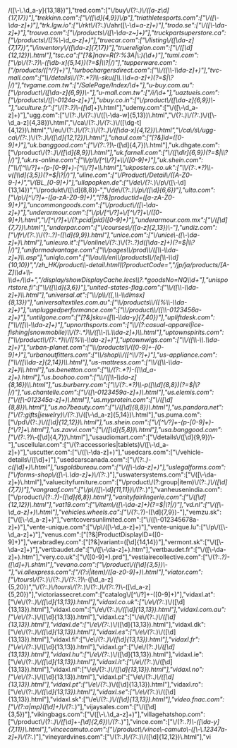 /([\\-\\.\\d_a-y]{13,18})"],"tred.com":["\\/buy\\/(?:.*)\\/([a-z\\d]{17,17})"],"trekkinn.com":["\\/([\\d]{4,9})\\/p"],"triathletesports.com":["\\/([\\-\\da-z]+)"],"trk.lgw.io":["\\/rkt\\/(?:.*)\\/ahr([\\-\\d=_a-z]+)"],"trodo.se":["\\/([\\-\\da-z]+)"],"trouva.com":["\\/products\\/([\\-\\da-z~]+)"],"truckpartsuperstore.ca":["\\/products\\/([%\\-\\d_a-z]+)"],"truecar.com":["\\/listing\\/([\\da-z]{7,17})","\\/inventory\\/([\\da-z]{7,17})"],"truereligion.com":["\\/([\\d]{12,12})\\.html"],"tsc.ca":["[?&]nav=R(?:%3A|\\:)(\\d+)"],"tumi.com":["\\/p\\/(?:.*?)\\-([\\db-x]{5,14})(?=$|\\?|/)"],"tupperware.com":["/products/([^/?]+)"],"turbochargersdirect.com":["\\/([\\-\\da-z]+)"],"tvc-mall.com":["\\/details\\/(?:.*?)\\-sku([\\.\\d=a-z]+)(?=$|\\?|/)"],"tvgame.com.tw":["/SalePage/Index/\\d+"],"u-buy.com.au":["\\/product\\/([\\da-z]{6,9})\\-"],"u-mall.com.tw":["/i/\\d+"],"uaztueis.com":["\\/products\\/([\\-0124a-z]+)"],"ubuy.co.in":["\\/product\\/([\\da-z]{6,9})\\-"],"uculture.fr":["\\/(?:.*?)\\-([\\d_]+)\\.html"],"udemy.com":["\\/([\\-\\d_a-z]+)"],"ugg.com":["\\/(?:.*)\\/(?:.*)\\/([\\-\\da-w]{5,13})\\.html","\\/(?:.*)\\/(?:.*)\\/([\\-\\d_a-z]{4,38})\\.html","\\/ca\\/(?:.*)\\/(?:.*)\\/([\\dg-t]{4,12})\\.html","\\/eu\\/(?:.*)\\/(?:.*)\\/(?:.*)\\/([\\da-x]{4,12})\\.html","\\/ca\\/s\\/ugg-ca\\/(?:.*)\\/(?:.*)\\/([\\d]{12,12})\\.html"],"uhaul.com":["[?&]id=([0-9]+)"],"uk.banggood.com":["\\/(?:.*?)\\-([\\d]{4,7})\\.html"],"uk.dhgate.com":["\\/product\\/(?:.*)\\/([\\d]{8,9})\\.html"],"uk.farnell.com":["\\/([\\dlr]{6,9})(?=$|\\?|/)"],"uk.rs-online.com":["\\/p\\/[^\\/?]+\\/([0-9]+)"],"uk.shein.com":["\\/[^\\/?]+-(p-[0-9]+)-[^\\/?]+\\.html"],"ukposters.co.uk":["\\/(?:.*?)\\-v([\\d]{3,5})(?=$|\\?|/)"],"uline.com":["\\/Product\\/Detail\\/([A-Z0-9-]+)","\\/(BL_[0-9]+)"],"ullapopken.de":["\\/de\\/(?:.*)\\/p\\/([\\-\\d]{13,14})","\\/produkt\\/([\\d]{8,8})-","\\/de\\/(?:.*)\\/p\\/([\\d]{6,6})"],"ulta.com":["\\/p\\/[^\\/?]+-([a-zA-Z0-9]+)","[?&]productid=([a-zA-Z0-9]+)"],"uncommongoods.com":["\\/product\\/([\\-\\da-z]+)"],"underarmour.com":["\\/p\\/[^\\/?]+\\/[^\\/?]+\\/([0-9]+)\\.html","\\/[^\\/?]+\\/(?:pcid|pid)([0-9]+)"],"underarmour.com.mx":["\\/([\\d]{7,7})\\.html"],"underpar.com":["\\/courses\\/([a-z]{2,13})\\-"],"undiz.com":["\\/fr\\/(?:.*)\\/(?:.*?)-([\\d]{9,9}).html"],"unice.com":["\\/unice\\-([\\-\\da-z]+)\\.html"],"unieuro.it":["\\/online\\/(?:.*)\\/(?:.*?)d([\\da-z]+)(?=$|\\?|/)"],"uniformadvantage.com":["\\/pages\\/prod\\/([\\-\\da-z]+)\\.asp"],"uniqlo.com":["\\/au\\/en\\/products\\/(e[\\-\\d]{10,10})","/zh_HK/product\\-detail.html\\?productCode=","/jp/ja/products/[A-Z]\\d+\\-\\d+/\\d+","/display/showDisplayCache.lecs\\?.*goodsNo=NQ\\d+"],"unisportstore.fi":["\\/([\\d]{3,6})"],"united-states-flag.com":["\\/([\\-\\da-z]+)\\.html"],"universal.at":["\\/p\\/([,\\-\\dlmsx]{8,13})"],"universaltextiles.com.au":["\\/products\\/([%\\-\\da-z]+)"],"unpluggedperformance.com":["\\/product\\/([\\-0123456a-z]+)"],"untilgone.com":["[?&]sku=([\\-\\da-y]{7,40})"],"upliftdesk.com":["\\/([\\-\\da-z]+)"],"upnorthsports.com":["\\/(?:casual-apparel|ice-fishing|snowmobile)\\/(?:.*)\\/([\\-\\.\\da-z]+)\\.html"],"uptownspirits.com":["\\/product\\/(?:.*)\\/([%\\-\\da-z]+)"],"uptownwigs.com":["\\/([\\-\\.\\da-z]+)"],"urban-planet.com":["\\/products\\/([0-9]+-[0-9]+)"],"urbanoutfitters.com":["\\/shop\\/([^\\/?]+)"],"us-appliance.com":["\\/([\\da-z]{2,14})\\.html"],"us-mattress.com":["\\/([\\-\\da-z]+)\\.html"],"us.benetton.com":["\\/(?:.*?)-([\\d_a-z]+).html"],"us.boohoo.com":["\\/([\\-\\da-z]{8,16})\\.html"],"us.burberry.com":["\\/(?:.*?)\\-p([\\d]{8,8})(?=$|\\?|/)"],"us.chantelle.com":["\\/([\\-0123459a-z]+)\\.html"],"us.elemis.com":["\\/([\\-012345a-z]+)\\.html"],"us.myprotein.com":["\\/([\\d]{8,8})\\.html"],"us.no7beauty.com":["\\/([\\d]{8,8})\\.html"],"us.pandora.net":["\\/(?:gifts|jewelry)\\/(?:.*)\\/([\\-\\d_a-z]{5,14})\\.html"],"us.puma.com":["\\/pd\\/(?:.*)\\/([\\d]{12,12})\\.html"],"us.shein.com":["\\/[^\\/?]+-(p-[0-9]+)-[^\\/?]+\\.html"],"us.zavvi.com":["\\/([\\d]{5,8})\\.html"],"usa.banggood.com":["\\/(?:.*?)\\-([\\d]{4,7})\\.html"],"usaudiomart.com":["\\/details\\/([\\d]{9,9})\\-"],"uscellular.com":["\\/(?:accessories|tablets)\\/([\\-\\d_a-z]+)"],"uscutter.com":["\\/([\\-\\da-z]+)"],"usedcars.com":["\\/vehicle-details\\/([\\d]+)"],"usedcarscanada.com":["\\/(?:.*)-c([\\d]+)\\.html"],"usgoldbureau.com":["\\/([\\-\\da-z]+)"],"uslegalforms.com":["\\/forms-shop\\/([\\-\\.\\da-z]+)\\/(?:.*)"],"uswatersystems.com":["\\/([\\-\\da-z]+)\\.html"],"valuecityfurniture.com":["\\/product\\/(?:group|item)\\/(?:.*)\\/([\\d]{7,7})"],"vangraaf.com":["\\/p\\/([\\-\\d]{11,11})\\/(?:.*)"],"vanheusenindia.com":["\\/product\\/(?:.*?)-([\\d]{6,8}).html"],"vanityfairlingerie.com":["\\/([\\d]{12,12})\\.html"],"vat19.com":["\\/item\\/([\\-\\da-z]+)(?=$|\\?|/)"],"vd.nl":["\\/([\\-\\d_a-z]+)\\.html"],"vehicles.wheels.ca":["\\/(?:.*?)-([\\d]{7,9})-"],"vemzu.sk":["\\/([\\-\\d_a-z]+)"],"ventcoversunlimited.com":["\\/([\\-012345678a-z]+)"],"vente-unique.com":["\\/p\\/([\\-\\d_a-z]+)"],"vente-unique.lu":["\\/p\\/([\\-\\d_a-z]+)"],"venus.com":["[?&]ProductDisplayID=([0-9]+)"],"verabradley.com":["[?&]variant=([\\d]{14,14})"],"vermont.sk":["\\/([\\-\\da-z]+)"],"vertbaudet.de":["\\/([\\-\\da-z]+).htm"],"vertbaudet.fr":["\\/([\\-\\da-z]+).htm"],"very.co.uk":["\\/([0-9]+).prd"],"vestiairecollective.com":["\\/(?:.*?)-([\\d]+)\\.shtml"],"vevano.com":["\\/product\\/([\\d]{3,5})\\-"],"vi.aliexpress.com":["/(?:i|item)/([a-z0-9]+)\\.html"],"viator.com":["\\/tours\\/(?:.*)\\/(?:.*)\\/(?:.*?)\\-([\\d_a-z]{5,20})","\\/(?:.*)\\/tours\\/(?:.*)\\/(?:.*)\\/(?:.*?)\\-([\\d_a-z]{5,20})"],"victoriassecret.com":["catalog\\/[^\\/?]+-([0-9]+)"],"vidaxl.at":["\\/e\\/(?:.*)\\/([\\d]{13,13}).html"],"vidaxl.co.uk":["\\/e\\/(?:.*)\\/([\\d]{13,13}).html"],"vidaxl.com":["\\/e\\/(?:.*)\\/([\\d]{13,13}).html"],"vidaxl.com.au":["\\/e\\/(?:.*)\\/([\\d]{13,13}).html"],"vidaxl.cz":["\\/e\\/(?:.*)\\/([\\d]{13,13}).html"],"vidaxl.de":["\\/e\\/(?:.*)\\/([\\d]{13,13}).html"],"vidaxl.dk":["\\/e\\/(?:.*)\\/([\\d]{13,13}).html"],"vidaxl.es":["\\/e\\/(?:.*)\\/([\\d]{13,13}).html"],"vidaxl.fi":["\\/e\\/(?:.*)\\/([\\d]{13,13}).html"],"vidaxl.fr":["\\/e\\/(?:.*)\\/([\\d]{13,13}).html"],"vidaxl.gr":["\\/e\\/(?:.*)\\/([\\d]{13,13}).html"],"vidaxl.hu":["\\/e\\/(?:.*)\\/([\\d]{13,13}).html"],"vidaxl.ie":["\\/e\\/(?:.*)\\/([\\d]{13,13}).html"],"vidaxl.it":["\\/e\\/(?:.*)\\/([\\d]{13,13}).html"],"vidaxl.nl":["\\/e\\/(?:.*)\\/([\\d]{13,13}).html"],"vidaxl.no":["\\/e\\/(?:.*)\\/([\\d]{13,13}).html"],"vidaxl.pl":["\\/e\\/(?:.*)\\/([\\d]{13,13}).html"],"vidaxl.pt":["\\/e\\/(?:.*)\\/([\\d]{13,13}).html"],"vidaxl.ro":["\\/e\\/(?:.*)\\/([\\d]{13,13}).html"],"vidaxl.se":["\\/e\\/(?:.*)\\/([\\d]{13,13}).html"],"vidaxl.sk":["\\/e\\/(?:.*)\\/([\\d]{13,13}).html"],"video.fnac.com":["\\/(?:a|mp)([\\d]+)\\/(?:.*)"],"vijaysales.com":["\\/([\\d]{3,5})"],"vikingbags.com":["\\/([\\-\\.\\d_a-z]+)"],"villagehatshop.com":["\\/product\\/(?:.*)\\/([\\d]+-[\\d]{2,6})\\/(?:.*)"],"vince.com":["\\/(?:.*?)\\-([\\da-y]{7,11})\\.html"],"vincecamuto.com":["\\/product\\/vince\\-camuto\\-([\\-\\.12347a-z]+)\\/(?:.*)"],"vineyardvines.com":["\\/(?:.*)\\/(?:.*)\\/([\\d]{12,12})\\.html"],"vi